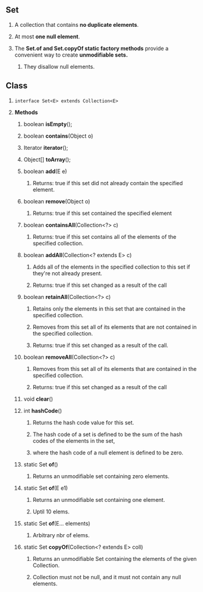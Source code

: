 ## Set



1. A collection that contains **no duplicate elements**.

2. At most **one null element**.

3. The **Set.of and Set.copyOf static factory methods** provide a convenient way to create **unmodifiable sets.**

    1. They disallow null elements.



## Class



1. `interface Set<E> extends Collection<E>`

2. **Methods**

    1. boolean **isEmpty**();

    2. boolean **contains**(Object o)

    3. Iterator<E> **iterator**();

    4. Object[] **toArray**();

    5. boolean **add**(E e)

        1. Returns: true if this set did not already contain the specified element.

    6. boolean **remove**(Object o)

        1. Returns: true if this set contained the specified element

    7. boolean **containsAll**(Collection<?> c)

        1. Returns: true if this set contains all of the elements of the specified collection.

    8. boolean **addAll**(Collection<? extends E> c)

        1. Adds all of the elements in the specified collection to this set if they're not already present.

        2. Returns: true if this set changed as a result of the call

    9. boolean **retainAll**(Collection<?> c)

        1. Retains only the elements in this set that are contained in the specified collection.

        2. Removes from this set all of its elements that are not contained in the specified collection.

        3. Returns: true if this set changed as a result of the call.

    10. boolean **removeAll**(Collection<?> c)

        1. Removes from this set all of its elements that are contained in the specified collection.

        2. Returns: true if this set changed as a result of the call

    11. void **clear**()

    12. int **hashCode**()

        1. Returns the hash code value for this set.

        2. The hash code of a set is defined to be the sum of the hash codes of the elements in the set,

        3. where the hash code of a null element is defined to be zero.

    13. static <E> Set<E> **of**()

        1. Returns an unmodifiable set containing zero elements.

    14. static <E> Set<E> **of**(E e1)

        1. Returns an unmodifiable set containing one element.

        2. Uptil 10 elems.

    15. static <E> Set<E> **of**(E... elements)

        1. Arbitrary nbr of elems.

    16. static <E> Set<E> **copyOf**(Collection<? extends E> coll)

        1. Returns an unmodifiable Set containing the elements of the given Collection.

        2. Collection must not be null, and it must not contain any null elements.
